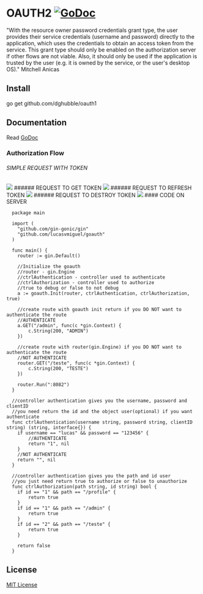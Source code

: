 
# OAUTH2  [![GoDoc](http://godoc.org/github.com/lucasvmiguel/goauth1?status.png)](http://godoc.org/github.com/lucasvmiguel/goauth)

"With the resource owner password credentials grant type, the user provides their service credentials (username and password) directly to the application, which uses the credentials to obtain an access token from the service. This grant type should only be enabled on the authorization server if other flows are not viable. Also, it should only be used if the application is trusted by the user (e.g. it is owned by the service, or the user's desktop OS)." Mitchell Anicas

## Install

  go get github.com/dghubble/oauth1

## Documentation

  Read [GoDoc](http://godoc.org/github.com/lucasvmiguel/goauth)

### Authorization Flow

###### SIMPLE REQUEST WITH TOKEN
<img src="https://pbs.twimg.com/media/CN3P89gWEAEMcuV.png">
###### REQUEST TO GET TOKEN
<img src="https://pbs.twimg.com/media/CN3P89UW8AAMrvj.png">
###### REQUEST TO REFRESH TOKEN
<img src="https://pbs.twimg.com/media/CN3P8-WWgAU1llO.png">
###### REQUEST TO DESTROY TOKEN
<img src="https://pbs.twimg.com/media/CN3P898WoAAIAP_.png">
#### CODE ON SERVER

      package main
      
      import (
      	"github.com/gin-gonic/gin"
      	"github.com/lucasvmiguel/goauth"
      )
      
      func main() {
      	router := gin.Default()
      
      	//Initialize the goauth
      	//router - gin.Engine
      	//ctrlAuthentication - controller used to authenticate
      	//ctrlAuthorization - controller used to authorize
        //true to debug or false to not debug
      	a := goauth.Init(router, ctrlAuthentication, ctrlAuthorization, true)
      
      	//create route with goauth init return if you DO NOT want to authenticate the route
      	//AUTHENTICATE
      	a.GET("/admin", func(c *gin.Context) {
      		c.String(200, "ADMIN")
      	})
      
      	//create route with router(gin.Engine) if you DO NOT want to authenticate the route
      	//NOT AUTHENTICATE
      	router.GET("/teste", func(c *gin.Context) {
      		c.String(200, "TESTE")
      	})
      
      	router.Run(":8082")
      }
      
      //controller authentication gives you the username, password and clientID
      //you need return the id and the object user(optional) if you want authenticate
      func ctrlAuthentication(username string, password string, clientID string) (string, interface{}) {
      	if username == "lucas" && password == "123456" {
      		//AUTHENTICATE
      		return "1", nil
      	}
      	//NOT AUTHENTICATE
      	return "", nil
      }
      
      //controller authentication gives you the path and id user
      //you just need return true to authorize or false to unauthorize
      func ctrlAuthorization(path string, id string) bool {
      	if id == "1" && path == "/profile" {
      		return true
      	}
      	if id == "1" && path == "/admin" {
      		return true
      	}
      	if id == "2" && path == "/teste" {
      		return true
      	}
      
      	return false
      }
      
## License

[MIT License](LICENSE)
